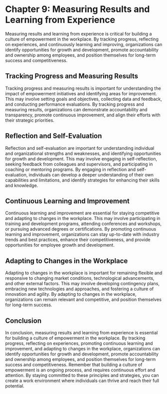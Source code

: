 Chapter 9: Measuring Results and Learning from Experience
=========================================================

Measuring results and learning from experience is critical for building a culture of empowerment in the workplace. By tracking progress, reflecting on experiences, and continuously learning and improving, organizations can identify opportunities for growth and development, promote accountability and ownership among employees, and position themselves for long-term success and competitiveness.

Tracking Progress and Measuring Results
---------------------------------------

Tracking progress and measuring results is important for understanding the impact of empowerment initiatives and identifying areas for improvement. This may involve setting goals and objectives, collecting data and feedback, and conducting performance evaluations. By tracking progress and measuring results, organizations can demonstrate accountability and transparency, promote continuous improvement, and align their efforts with their strategic priorities.

Reflection and Self-Evaluation
------------------------------

Reflection and self-evaluation are important for understanding individual and organizational strengths and weaknesses, and identifying opportunities for growth and development. This may involve engaging in self-reflection, seeking feedback from colleagues and supervisors, and participating in coaching or mentoring programs. By engaging in reflection and self-evaluation, individuals can develop a deeper understanding of their own capabilities and limitations, and identify strategies for enhancing their skills and knowledge.

Continuous Learning and Improvement
-----------------------------------

Continuous learning and improvement are essential for staying competitive and adapting to changes in the workplace. This may involve participating in training and development programs, attending conferences and workshops, or pursuing advanced degrees or certifications. By promoting continuous learning and improvement, organizations can stay up-to-date with industry trends and best practices, enhance their competitiveness, and provide opportunities for employee growth and development.

Adapting to Changes in the Workplace
------------------------------------

Adapting to changes in the workplace is important for remaining flexible and responsive to changing market conditions, technological advancements, and other external factors. This may involve developing contingency plans, embracing new technologies and approaches, and fostering a culture of innovation and agility. By adapting to changes in the workplace, organizations can remain relevant and competitive, and position themselves for long-term success.

Conclusion
----------

In conclusion, measuring results and learning from experience is essential for building a culture of empowerment in the workplace. By tracking progress, reflecting on experiences, promoting continuous learning and improvement, and adapting to changes in the workplace, organizations can identify opportunities for growth and development, promote accountability and ownership among employees, and position themselves for long-term success and competitiveness. Remember that building a culture of empowerment is an ongoing process, and requires continuous effort and attention. By staying committed to these principles and strategies, you can create a work environment where individuals can thrive and reach their full potential.
